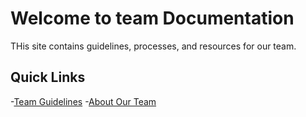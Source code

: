 # Welcome to team Documentation

THis site contains guidelines, processes, and resources for our team.

## Quick Links

-[Team Guidelines](guideline.md) -[About Our Team](about.md)
